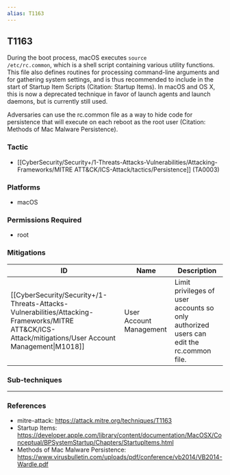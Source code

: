 ```yaml
---
alias: T1163
---
```


## T1163

During the boot process, macOS executes <code>source /etc/rc.common</code>, which is a shell script containing various utility functions. This file also defines routines for processing command-line arguments and for gathering system settings, and is thus recommended to include in the start of Startup Item Scripts (Citation: Startup Items). In macOS and OS X, this is now a deprecated technique in favor of launch agents and launch daemons, but is currently still used.

Adversaries can use the rc.common file as a way to hide code for persistence that will execute on each reboot as the root user (Citation: Methods of Mac Malware Persistence).


### Tactic
- [[CyberSecurity/Security+/1-Threats-Attacks-Vulnerabilities/Attacking-Frameworks/MITRE ATT&CK/ICS-Attack/tactics/Persistence]] (TA0003)

### Platforms
- macOS

### Permissions Required
- root

### Mitigations

| ID | Name | Description |
| --- | --- | --- |
| [[CyberSecurity/Security+/1-Threats-Attacks-Vulnerabilities/Attacking-Frameworks/MITRE ATT&CK/ICS-Attack/mitigations/User Account Management\|M1018]] | User Account Management | Limit privileges of user accounts so only authorized users can edit the rc.common file. |

### Sub-techniques


---
### References

- mitre-attack: https://attack.mitre.org/techniques/T1163
- Startup Items: https://developer.apple.com/library/content/documentation/MacOSX/Conceptual/BPSystemStartup/Chapters/StartupItems.html
- Methods of Mac Malware Persistence: https://www.virusbulletin.com/uploads/pdf/conference/vb2014/VB2014-Wardle.pdf
